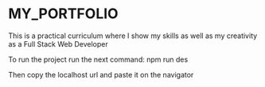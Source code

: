 # MY_PORTFOLIO
This is a practical curriculum where I show my skills as well as my creativity as a Full Stack Web Developer

To run the project run the next command:
npm run des

Then copy the localhost url and paste it on the navigator
